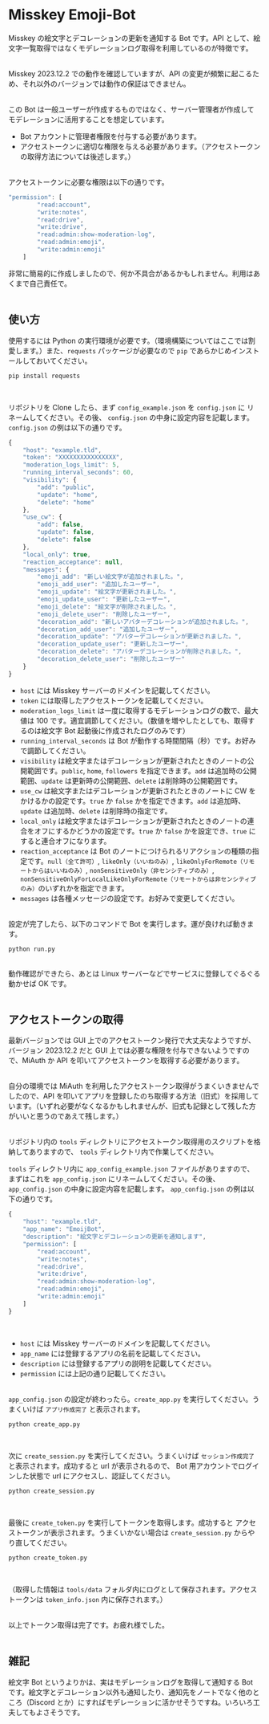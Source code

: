# Misskey Emoji-Bot

Misskey の絵文字とデコレーションの更新を通知する Bot です。API として、絵文字一覧取得ではなくモデレーションログ取得を利用しているのが特徴です。<br><br>

Misskey 2023.12.2 での動作を確認していますが、API の変更が頻繁に起こるため、それ以外のバージョンでは動作の保証はできません。<br><br>

この Bot は一般ユーザーが作成するものではなく、サーバー管理者が作成してモデレーションに活用することを想定しています。

-   Bot アカウントに管理者権限を付与する必要があります。
-   アクセストークンに適切な権限を与える必要があります。（アクセストークンの取得方法については後述します。）<br><br>

アクセストークンに必要な権限は以下の通りです。

```js
"permission": [
        "read:account",
        "write:notes",
        "read:drive",
        "write:drive",
        "read:admin:show-moderation-log",
        "read:admin:emoji",
        "write:admin:emoji"
    ]
```

非常に簡易的に作成しましたので、何か不具合があるかもしれません。利用はあくまで自己責任で。<br><br>

## 使い方

使用するには Python の実行環境が必要です。（環境構築についてはここでは割愛します。）また、`requests` パッケージが必要なので `pip` であらかじめインストールしておいてください。

```
pip install requests
```

<br>

リポジトリを Clone したら、まず `config_example.json` を `config.json` に リネームしてください。その後、 `config.json` の中身に設定内容を記載します。 `config.json` の例は以下の通りです。

```js
{
    "host": "example.tld",
    "token": "XXXXXXXXXXXXXXXX",
    "moderation_logs_limit": 5,
    "running_interval_seconds": 60,
    "visibility": {
        "add": "public",
        "update": "home",
        "delete": "home"
    },
    "use_cw": {
        "add": false,
        "update": false,
        "delete": false
    },
    "local_only": true,
    "reaction_acceptance": null,
    "messages": {
        "emoji_add": "新しい絵文字が追加されました。",
        "emoji_add_user": "追加したユーザー",
        "emoji_update": "絵文字が更新されました。",
        "emoji_update_user": "更新したユーザー",
        "emoji_delete": "絵文字が削除されました。",
        "emoji_delete_user": "削除したユーザー",
        "decoration_add": "新しいアバターデコレーションが追加されました。",
        "decoration_add_user": "追加したユーザー",
        "decoration_update": "アバターデコレーションが更新されました。",
        "decoration_update_user": "更新したユーザー",
        "decoration_delete": "アバターデコレーションが削除されました。",
        "decoration_delete_user": "削除したユーザー"
    }
}
```

-   `host` には Misskey サーバーのドメインを記載してください。
-   `token` には取得したアクセストークンを記載してください。
-   `moderation_logs_limit` は一度に取得するモデレーションログの数で、最大値は 100 です。適宜調節してください。（数値を増やしたとしても、取得するのは絵文字 Bot 起動後に作成されたログのみです）
-   `running_interval_seconds` は Bot が動作する時間間隔（秒）です。お好みで調節してください。
-   `visibility` は絵文字またはデコレーションが更新されたときのノートの公開範囲です。`public`, `home`, `followers` を指定できます。`add` は追加時の公開範囲、`update` は更新時の公開範囲、`delete` は削除時の公開範囲です。
-   `use_cw` は絵文字またはデコレーションが更新されたときのノートに CW をかけるかの設定です。`true` か `false` かを指定できます。`add` は追加時、`update` は追加時、`delete` は削除時の指定です。
-   `local_only` は絵文字またはデコレーションが更新されたときのノートの連合をオフにするかどうかの設定です。`true` か `false` かを設定でき、`true` にすると連合オフになります。
-   `reaction_acceptance` は Bot のノートにつけられるリアクションの種類の指定です。`null（全て許可）`, `likeOnly（いいねのみ）`, `likeOnlyForRemote（リモートからはいいねのみ）`, `nonSensitiveOnly（非センシティブのみ）`, `nonSensitiveOnlyForLocalLikeOnlyForRemote（リモートからは非センシティブのみ）`のいずれかを指定できます。
-   `messages` は各種メッセージの設定です。お好みで変更してください。

<br>
設定が完了したら、以下のコマンドで Bot を実行します。運が良ければ動きます。

```
python run.py
```

<br>
動作確認ができたら、あとは Linux サーバーなどでサービスに登録してぐるぐる動かせば OK です。<br><br>

## アクセストークンの取得

最新バージョンでは GUI 上でのアクセストークン発行で大丈夫なようですが、バージョン 2023.12.2 だと GUI 上では必要な権限を付与できないようですので、MiAuth か API を叩いてアクセストークンを取得する必要があります。<br><br>

自分の環境では MiAuth を利用したアクセストークン取得がうまくいきませんでしたので、API を叩いてアプリを登録したのち取得する方法（旧式）を採用しています。（いずれ必要がなくなるかもしれませんが、旧式も記録として残した方がいいと思うのであえて残します。）<br><br>

リポジトリ内の `tools` ディレクトリにアクセストークン取得用のスクリプトを格納してありますので、 `tools` ディレクトリ内で作業してください。<br>

`tools` ディレクトリ内に `app_config_example.json` ファイルがありますので、まずはこれを `app_config.json` にリネームしてください。その後、 `app_config.json` の中身に設定内容を記載します。 `app_config.json` の例は以下の通りです。

```js
{
    "host": "example.tld",
    "app_name": "EmoijBot",
    "description": "絵文字とデコレーションの更新を通知します",
    "permission": [
        "read:account",
        "write:notes",
        "read:drive",
        "write:drive",
        "read:admin:show-moderation-log",
        "read:admin:emoji",
        "write:admin:emoji"
    ]
}
```

<br>

-   `host` には Misskey サーバーのドメインを記載してください。
-   `app_name` には登録するアプリの名前を記載してください。
-   `description` には登録するアプリの説明を記載してください。
-   `permission` には上記の通り記載してください。
    <br><br>

`app_config.json` の設定が終わったら。`create_app.py` を実行してください。うまくいけば `アプリ作成完了` と表示されます。

```
python create_app.py
```

<br>

次に `create_session.py` を実行してください。うまくいけば `セッション作成完了` と表示されます。成功すると url が表示されるので、 Bot 用アカウントでログインした状態で url にアクセスし、認証してください。

```
python create_session.py
```

<br>

最後に `create_token.py` を実行してトークンを取得します。成功すると アクセストークンが表示されます。うまくいかない場合は `create_session.py` からやり直してください。

```
python create_token.py
```

<br>

（取得した情報は `tools/data` フォルダ内にログとして保存されます。アクセストークンは `token_info.json` 内に保存されます。）<br><br>

以上でトークン取得は完了です。お疲れ様でした。<br><br>

## 雑記

絵文字 Bot というよりかは、実はモデレーションログを取得して通知する Bot です。絵文字とデコレーション以外も通知したり、通知先をノートでなく他のところ（Discord とか）にすればモデレーションに活かせそうですね。いろいろ工夫してもよさそうです。
